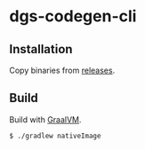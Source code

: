 # dgs-codegen-cli

## Installation
Copy binaries from [releases](https://github.com/hogelog/dgs-codegen-cli/releases).

## Build
Build with [GraalVM](https://www.graalvm.org/).

```console
$ ./gradlew nativeImage
```
